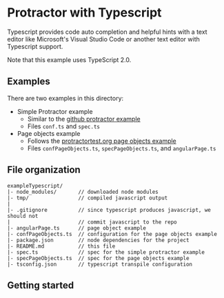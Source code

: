 # Protractor with Typescript

Typescript provides code auto completion and helpful hints with a text editor like Microsoft's Visual Studio Code or another text editor with Typescript support.

Note that this example uses TypeScript 2.0.

## Examples

There are two examples in this directory:

* Simple Protractor example
  * Similar to the [github protractor example](https://github.com/angular/protractor/tree/master/example)
  * Files `conf.ts` and `spec.ts`
* Page objects example
  * Follows the [protractortest.org page objects example](http://www.protractortest.org/#/page-objects)
  * Files `confPageObjects.ts`, `specPageObjects.ts`, and `angularPage.ts`

## File organization

```
exampleTypescript/
|- node_modules/       // downloaded node modules
|- tmp/                // compiled javascript output
|
|- .gitignore          // since typescript produces javascript, we should not
|                      // commit javascript to the repo
|- angularPage.ts      // page object example
|- confPageObjects.ts  // configuration for the page objects example
|- package.json        // node dependencies for the project
|- README.md           // this file
|- spec.ts             // spec for the simple protractor example
|- specPageObjects.ts  // spec for the page objects example
|- tsconfig.json       // typescript transpile configuration
```


## Getting started

This package.json references the local protractor directory with `"protractor": "file: ../"`. For the type declarations to work, from the protractor directory run an `npm install` to generate the declarations file.

Next, install the exampleTypescript node_modules with:

```
npm install
```


## Protractor typings

To use Protractor types, you'll need to import `protractor`. After this is imported, you should have autocompletion hints when typing.

```
import {browser, element, by, By, $, $$, ExpectedConditions} from 'protractor';
```

Although the Protractor configuration file can be written in javascript, creating it in typescript will have some hints. These hints and the reference configuration can be found in `lib/config.ts`. Below we are importing the Config interface and applying that interface to the config variable:

```
import {Config} from 'protractor';

export let config: Config = {
  ...
}
```

## Ambient typings

Protractor also uses ambient types including jasmine and node. These are brought in via the `tsconfig.json` file, which uses npm module resolution to get types from `node_modules/@types`.


## Compiling your code

To convert your typescript to javascript (transpiling), you'll use the Typescript compiler (tsc). If you install typescript globally, the command is `tsc`. If it is not installed globally, the typescript compiler can be executed with `npm run tsc`.

## Running Protractor

After transpiling your code to javascript, you'll run Protractor like before: `protractor conf.js`

## Helpful links

* [TypescriptLang.org tutorial](http://www.typescriptlang.org/docs/tutorial.html)
* [TypescriptLang.org tsconfig.json](http://www.typescriptlang.org/docs/handbook/tsconfig-json.html)
* [Typescript gitter](https://gitter.im/Microsoft/TypeScript)
* [Typescript stackoverflow](http://stackoverflow.com/questions/tagged/typescript)
